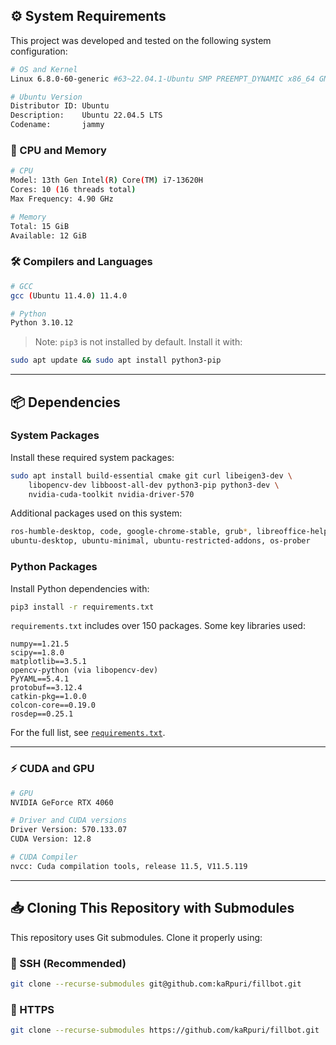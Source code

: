 ## ⚙️ System Requirements

This project was developed and tested on the following system configuration:

```bash
# OS and Kernel
Linux 6.8.0-60-generic #63~22.04.1-Ubuntu SMP PREEMPT_DYNAMIC x86_64 GNU/Linux

# Ubuntu Version
Distributor ID: Ubuntu
Description:    Ubuntu 22.04.5 LTS
Codename:       jammy
```

### 🧠 CPU and Memory

```bash
# CPU
Model: 13th Gen Intel(R) Core(TM) i7-13620H
Cores: 10 (16 threads total)
Max Frequency: 4.90 GHz

# Memory
Total: 15 GiB
Available: 12 GiB
```

### 🛠 Compilers and Languages

```bash
# GCC
gcc (Ubuntu 11.4.0) 11.4.0

# Python
Python 3.10.12
```

> Note: `pip3` is not installed by default. Install it with:
```bash
sudo apt update && sudo apt install python3-pip
```

---

## 📦 Dependencies

### System Packages

Install these required system packages:

```bash
sudo apt install build-essential cmake git curl libeigen3-dev \
    libopencv-dev libboost-all-dev python3-pip python3-dev \
    nvidia-cuda-toolkit nvidia-driver-570
```

Additional packages used on this system:

```bash
ros-humble-desktop, code, google-chrome-stable, grub*, libreoffice-help-en-us,
ubuntu-desktop, ubuntu-minimal, ubuntu-restricted-addons, os-prober
```

### Python Packages

Install Python dependencies with:

```bash
pip3 install -r requirements.txt
```

`requirements.txt` includes over 150 packages. Some key libraries used:

```
numpy==1.21.5
scipy==1.8.0
matplotlib==3.5.1
opencv-python (via libopencv-dev)
PyYAML==5.4.1
protobuf==3.12.4
catkin-pkg==1.0.0
colcon-core==0.19.0
rosdep==0.25.1
```

For the full list, see [`requirements.txt`](./requirements.txt).

---

### ⚡ CUDA and GPU

```bash
# GPU
NVIDIA GeForce RTX 4060

# Driver and CUDA versions
Driver Version: 570.133.07
CUDA Version: 12.8

# CUDA Compiler
nvcc: Cuda compilation tools, release 11.5, V11.5.119
```

---

## 📥 Cloning This Repository with Submodules

This repository uses Git submodules. Clone it properly using:

### 🔑 SSH (Recommended)

```bash
git clone --recurse-submodules git@github.com:kaRpuri/fillbot.git
```

### 🔑 HTTPS

```bash
git clone --recurse-submodules https://github.com/kaRpuri/fillbot.git
```
